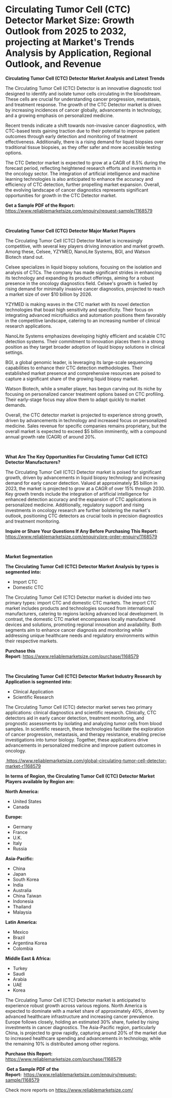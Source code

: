 <p><h1>Circulating Tumor Cell (CTC) Detector Market Size: Growth Outlook from 2025 to 2032, projecting at Market's Trends Analysis by Application, Regional Outlook, and Revenue</h1></p><p><strong>Circulating Tumor Cell (CTC) Detector Market Analysis and Latest Trends</strong></p>
<p><p>The Circulating Tumor Cell (CTC) Detector is an innovative diagnostic tool designed to identify and isolate tumor cells circulating in the bloodstream. These cells are crucial for understanding cancer progression, metastasis, and treatment response. The growth of the CTC Detector market is driven by increasing incidences of cancer globally, advancements in technology, and a growing emphasis on personalized medicine. </p><p>Recent trends indicate a shift towards non-invasive cancer diagnostics, with CTC-based tests gaining traction due to their potential to improve patient outcomes through early detection and monitoring of treatment effectiveness. Additionally, there is a rising demand for liquid biopsies over traditional tissue biopsies, as they offer safer and more accessible testing options. </p><p>The CTC Detector market is expected to grow at a CAGR of 8.5% during the forecast period, reflecting heightened research efforts and investments in the oncology sector. The integration of artificial intelligence and machine learning technologies is also anticipated to enhance the accuracy and efficiency of CTC detection, further propelling market expansion. Overall, the evolving landscape of cancer diagnostics represents significant opportunities for growth in the CTC Detector market.</p></p>
<p><strong>Get a Sample PDF of the Report:&nbsp;</strong> <a href="https://www.reliablemarketsize.com/enquiry/request-sample/1168579?utm_campaign=2890&utm_medium=2&utm_source=Github&utm_content=ia&utm_term=05032025&utm_id=circulating-tumor-cell-ctc-detector">https://www.reliablemarketsize.com/enquiry/request-sample/1168579</a></p>
<p>&nbsp;</p>
<p><strong>Circulating Tumor Cell (CTC) Detector Major Market Players</strong></p>
<p><p>The Circulating Tumor Cell (CTC) Detector Market is increasingly competitive, with several key players driving innovation and market growth. Among these, Celsee, YZYMED, NanoLite Systems, BGI, and Watson Biotech stand out.</p><p>Celsee specializes in liquid biopsy solutions, focusing on the isolation and analysis of CTCs. The company has made significant strides in enhancing its technology and expanding its product offerings, aiming for a robust presence in the oncology diagnostics field. Celsee's growth is fueled by rising demand for minimally invasive cancer diagnostics, projected to reach a market size of over $10 billion by 2026.</p><p>YZYMED is making waves in the CTC market with its novel detection technologies that boast high sensitivity and specificity. Their focus on integrating advanced microfluidics and automation positions them favorably in the competitive landscape, catering to an increasing number of clinical research applications.</p><p>NanoLite Systems emphasizes developing highly efficient and scalable CTC detection systems. Their commitment to innovation places them in a strong position as they target broader adoption of liquid biopsy solutions in clinical settings.</p><p>BGI, a global genomic leader, is leveraging its large-scale sequencing capabilities to enhance their CTC detection methodologies. Their established market presence and comprehensive resources are poised to capture a significant share of the growing liquid biopsy market.</p><p>Watson Biotech, while a smaller player, has begun carving out its niche by focusing on personalized cancer treatment options based on CTC profiling. Their early-stage focus may allow them to adapt quickly to market demands.</p><p>Overall, the CTC detector market is projected to experience strong growth, driven by advancements in technology and increased focus on personalized medicine. Sales revenue for specific companies remains proprietary, but the overall market is expected to exceed $5 billion imminently, with a compound annual growth rate (CAGR) of around 20%.</p></p>
<p>&nbsp;</p>
<p><strong>What Are The Key Opportunities For Circulating Tumor Cell (CTC) Detector Manufacturers?</strong></p>
<p><p>The Circulating Tumor Cell (CTC) Detector market is poised for significant growth, driven by advancements in liquid biopsy technology and increasing demand for early cancer detection. Valued at approximately $5 billion in 2023, the market is projected to grow at a CAGR of over 15% through 2030. Key growth trends include the integration of artificial intelligence for enhanced detection accuracy and the expansion of CTC applications in personalized medicine. Additionally, regulatory support and rising investments in oncology research are further bolstering the market's outlook, positioning CTC detectors as crucial tools in precision diagnostics and treatment monitoring.</p></p>
<p><strong>Inquire or Share Your Questions If Any Before Purchasing This Report:</strong> <a href="https://www.reliablemarketsize.com/enquiry/pre-order-enquiry/1168579?utm_campaign=2890&utm_medium=2&utm_source=Github&utm_content=ia&utm_term=05032025&utm_id=circulating-tumor-cell-ctc-detector">https://www.reliablemarketsize.com/enquiry/pre-order-enquiry/1168579</a></p>
<p>&nbsp;</p>
<p><strong>Market Segmentation</strong></p>
<p><strong>The Circulating Tumor Cell (CTC) Detector Market Analysis by types is segmented into:</strong></p>
<p><ul><li>Import CTC</li><li>Domestic CTC</li></ul></p>
<p><p>The Circulating Tumor Cell (CTC) Detector market is divided into two primary types: import CTC and domestic CTC markets. The import CTC market includes products and technologies sourced from international manufacturers, catering to regions lacking advanced local development. In contrast, the domestic CTC market encompasses locally manufactured devices and solutions, promoting regional innovation and availability. Both segments aim to enhance cancer diagnosis and monitoring while addressing unique healthcare needs and regulatory environments within their respective markets.</p></p>
<p><strong>Purchase this Report:&nbsp;</strong><a href="https://www.reliablemarketsize.com/purchase/1168579?utm_campaign=2890&utm_medium=2&utm_source=Github&utm_content=ia&utm_term=05032025&utm_id=circulating-tumor-cell-ctc-detector">https://www.reliablemarketsize.com/purchase/1168579</a></p>
<p>&nbsp;</p>
<p><strong>The Circulating Tumor Cell (CTC) Detector Market Industry Research by Application is segmented into:</strong></p>
<p><ul><li>Clinical Application</li><li>Scientific Research</li></ul></p>
<p><p>The Circulating Tumor Cell (CTC) detector market serves two primary applications: clinical diagnostics and scientific research. Clinically, CTC detectors aid in early cancer detection, treatment monitoring, and prognostic assessments by isolating and analyzing tumor cells from blood samples. In scientific research, these technologies facilitate the exploration of cancer progression, metastasis, and therapy resistance, enabling precise investigations into tumor biology. Together, these applications drive advancements in personalized medicine and improve patient outcomes in oncology.</p></p>
<p><a href="https://www.reliablemarketsize.com/global-circulating-tumor-cell-detector-market-r1168579?utm_campaign=2890&utm_medium=2&utm_source=Github&utm_content=ia&utm_term=05032025&utm_id=circulating-tumor-cell-ctc-detector">&nbsp;https://www.reliablemarketsize.com/global-circulating-tumor-cell-detector-market-r1168579</a></p>
<p><strong>In terms of Region, the Circulating Tumor Cell (CTC) Detector Market Players available by Region are:</strong></p>
<p>
    <p> <strong> North America: </strong>
        <ul>
            <li>United States</li>
            <li>Canada</li>
        </ul>
        </p> 
    <p> <strong> Europe: </strong>
        <ul>
            <li>Germany</li>
            <li>France</li>
            <li>U.K.</li>
            <li>Italy</li>
            <li>Russia</li>
        </ul>
        </p> 
    <p> <strong> Asia-Pacific: </strong>
        <ul>
            <li>China</li>
            <li>Japan</li>
            <li>South Korea</li>
            <li>India</li>
            <li>Australia</li>
            <li>China Taiwan</li>
            <li>Indonesia</li>
            <li>Thailand</li>
            <li>Malaysia</li>
        </ul>
        </p> 
    <p> <strong> Latin America: </strong>
        <ul>
            <li>Mexico</li>
            <li>Brazil</li>
            <li>Argentina Korea</li>
            <li>Colombia</li>
        </ul>
        </p> 
    <p> <strong> Middle East & Africa: </strong>
        <ul>
            <li>Turkey</li>
            <li>Saudi</li>
            <li>Arabia</li>
            <li>UAE</li>
            <li>Korea</li>
        </ul>
    </p>
    </p>
<p><p>The Circulating Tumor Cell (CTC) Detector market is anticipated to experience robust growth across various regions. North America is expected to dominate with a market share of approximately 40%, driven by advanced healthcare infrastructure and increasing cancer prevalence. Europe follows closely, holding an estimated 30% share, fueled by rising investments in cancer diagnostics. The Asia-Pacific region, particularly China, is projected to grow rapidly, capturing around 20% of the market due to increased healthcare spending and advancements in technology, while the remaining 10% is distributed among other regions.</p></p>
<p><strong>Purchase this Report: </strong><a href="https://www.reliablemarketsize.com/purchase/1168579?utm_campaign=2890&utm_medium=2&utm_source=Github&utm_content=ia&utm_term=05032025&utm_id=circulating-tumor-cell-ctc-detector">https://www.reliablemarketsize.com/purchase/1168579</a></p>
<p>&nbsp;<strong>Get a Sample PDF of the Report:&nbsp;&nbsp;</strong><a href="https://www.reliablemarketsize.com/enquiry/request-sample/1168579?utm_campaign=2890&utm_medium=2&utm_source=Github&utm_content=ia&utm_term=05032025&utm_id=circulating-tumor-cell-ctc-detector">https://www.reliablemarketsize.com/enquiry/request-sample/1168579</a></p>
<p><strong></strong></p>
<p>Check more reports on <a href="https://www.reliablemarketsize.com/?utm_campaign=2890&utm_medium=2&utm_source=Github&utm_content=ia&utm_term=05032025&utm_id=circulating-tumor-cell-ctc-detector">https://www.reliablemarketsize.com/</a></p>
